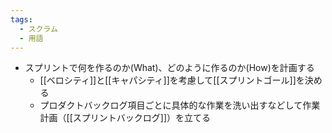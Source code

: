 ```yaml
---
tags:
  - スクラム
  - 用語
---
```

- スプリントで何を作るのか(What)、どのように作るのか(How)を計画する
	- [[ベロシティ]]と[[キャパシティ]]を考慮して[[スプリントゴール]]を決める
	- プロダクトバックログ項目ごとに具体的な作業を洗い出すなどして作業計画（[[スプリントバックログ]]）を立てる